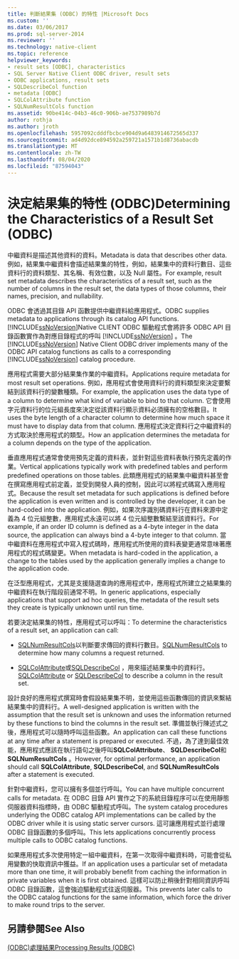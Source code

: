 ```yaml
---
title: 判斷結果集 (ODBC) 的特性 |Microsoft Docs
ms.custom: ''
ms.date: 03/06/2017
ms.prod: sql-server-2014
ms.reviewer: ''
ms.technology: native-client
ms.topic: reference
helpviewer_keywords:
- result sets [ODBC], characteristics
- SQL Server Native Client ODBC driver, result sets
- ODBC applications, result sets
- SQLDescribeCol function
- metadata [ODBC]
- SQLColAttribute function
- SQLNumResultCols function
ms.assetid: 90be414c-04b3-46c0-906b-ae7537989b7d
author: rothja
ms.author: jroth
ms.openlocfilehash: 5957092cdddfbcbce904d9a6483914672565d337
ms.sourcegitcommit: ad4d92dce894592a259721a1571b1d8736abacdb
ms.translationtype: MT
ms.contentlocale: zh-TW
ms.lasthandoff: 08/04/2020
ms.locfileid: "87594043"
---
```

# <a name="determining-the-characteristics-of-a-result-set-odbc"></a><span data-ttu-id="bb9d6-102">決定結果集的特性 (ODBC)</span><span class="sxs-lookup"><span data-stu-id="bb9d6-102">Determining the Characteristics of a Result Set (ODBC)</span></span>
  <span data-ttu-id="bb9d6-103">中繼資料是描述其他資料的資料。</span><span class="sxs-lookup"><span data-stu-id="bb9d6-103">Metadata is data that describes other data.</span></span> <span data-ttu-id="bb9d6-104">例如，結果集中繼資料會描述結果集的特性，例如，結果集中的資料行數目、這些資料行的資料類型、其名稱、有效位數，以及 Null 屬性。</span><span class="sxs-lookup"><span data-stu-id="bb9d6-104">For example, result set metadata describes the characteristics of a result set, such as the number of columns in the result set, the data types of those columns, their names, precision, and nullability.</span></span>  
  
 <span data-ttu-id="bb9d6-105">ODBC 會透過其目錄 API 函數提供中繼資料給應用程式。</span><span class="sxs-lookup"><span data-stu-id="bb9d6-105">ODBC supplies metadata to applications through its catalog API functions.</span></span> <span data-ttu-id="bb9d6-106">[!INCLUDE[ssNoVersion](../../includes/ssnoversion-md.md)]Native CLIENT ODBC 驅動程式會將許多 ODBC API 目錄函數實作為對應目錄程式的呼叫 [!INCLUDE[ssNoVersion](../../includes/ssnoversion-md.md)] 。</span><span class="sxs-lookup"><span data-stu-id="bb9d6-106">The [!INCLUDE[ssNoVersion](../../includes/ssnoversion-md.md)] Native Client ODBC driver implements many of the ODBC API catalog functions as calls to a corresponding [!INCLUDE[ssNoVersion](../../includes/ssnoversion-md.md)] catalog procedure.</span></span>  
  
 <span data-ttu-id="bb9d6-107">應用程式需要大部分結果集作業的中繼資料。</span><span class="sxs-lookup"><span data-stu-id="bb9d6-107">Applications require metadata for most result set operations.</span></span> <span data-ttu-id="bb9d6-108">例如，應用程式會使用資料行的資料類型來決定要繫結到該資料行的變數種類。</span><span class="sxs-lookup"><span data-stu-id="bb9d6-108">For example, the application uses the data type of a column to determine what kind of variable to bind to that column.</span></span> <span data-ttu-id="bb9d6-109">它會使用字元資料行的位元組長度來決定從該資料行顯示資料必須擁有的空格數目。</span><span class="sxs-lookup"><span data-stu-id="bb9d6-109">It uses the byte length of a character column to determine how much space it must have to display data from that column.</span></span> <span data-ttu-id="bb9d6-110">應用程式決定資料行之中繼資料的方式取決於應用程式的類型。</span><span class="sxs-lookup"><span data-stu-id="bb9d6-110">How an application determines the metadata for a column depends on the type of the application.</span></span>  
  
 <span data-ttu-id="bb9d6-111">垂直應用程式通常會使用預先定義的資料表，並針對這些資料表執行預先定義的作業。</span><span class="sxs-lookup"><span data-stu-id="bb9d6-111">Vertical applications typically work with predefined tables and perform predefined operations on those tables.</span></span> <span data-ttu-id="bb9d6-112">此類應用程式的結果集中繼資料甚至會在撰寫應用程式前定義，並受到開發人員的控制，因此可以將程式碼寫入應用程式。</span><span class="sxs-lookup"><span data-stu-id="bb9d6-112">Because the result set metadata for such applications is defined before the application is even written and is controlled by the developer, it can be hard-coded into the application.</span></span> <span data-ttu-id="bb9d6-113">例如，如果次序識別碼資料行在資料來源中定義為 4 位元組整數，應用程式永遠可以將 4 位元組整數繫結至該資料行。</span><span class="sxs-lookup"><span data-stu-id="bb9d6-113">For example, if an order ID column is defined as a 4-byte integer in the data source, the application can always bind a 4-byte integer to that column.</span></span> <span data-ttu-id="bb9d6-114">當中繼資料在應用程式中寫入程式碼時，應用程式所使用的資料表變更通常意味著應用程式的程式碼變更。</span><span class="sxs-lookup"><span data-stu-id="bb9d6-114">When metadata is hard-coded in the application, a change to the tables used by the application generally implies a change to the application code.</span></span>  
  
 <span data-ttu-id="bb9d6-115">在泛型應用程式，尤其是支援隨選查詢的應用程式中，應用程式所建立之結果集的中繼資料在執行階段前通常不明。</span><span class="sxs-lookup"><span data-stu-id="bb9d6-115">In generic applications, especially applications that support ad hoc queries, the metadata of the result sets they create is typically unknown until run time.</span></span>  
  
 <span data-ttu-id="bb9d6-116">若要決定結果集的特性，應用程式可以呼叫：</span><span class="sxs-lookup"><span data-stu-id="bb9d6-116">To determine the characteristics of a result set, an application can call:</span></span>  
  
-   <span data-ttu-id="bb9d6-117">[SQLNumResultCols](../native-client-odbc-api/sqlnumresultcols.md)以判斷要求傳回的資料行數目。</span><span class="sxs-lookup"><span data-stu-id="bb9d6-117">[SQLNumResultCols](../native-client-odbc-api/sqlnumresultcols.md) to determine how many columns a request returned.</span></span>  
  
-   <span data-ttu-id="bb9d6-118">[SQLColAttribute](../native-client-odbc-api/sqlcolattribute.md)或[SQLDescribeCol](../native-client-odbc-api/sqldescribecol.md) ，用來描述結果集中的資料行。</span><span class="sxs-lookup"><span data-stu-id="bb9d6-118">[SQLColAttribute](../native-client-odbc-api/sqlcolattribute.md) or [SQLDescribeCol](../native-client-odbc-api/sqldescribecol.md) to describe a column in the result set.</span></span>  
  
 <span data-ttu-id="bb9d6-119">設計良好的應用程式撰寫時會假設結果集不明，並使用這些函數傳回的資訊來繫結結果集中的資料行。</span><span class="sxs-lookup"><span data-stu-id="bb9d6-119">A well-designed application is written with the assumption that the result set is unknown and uses the information returned by these functions to bind the columns in the result set.</span></span> <span data-ttu-id="bb9d6-120">準備並執行陳述式之後，應用程式可以隨時呼叫這些函數。</span><span class="sxs-lookup"><span data-stu-id="bb9d6-120">An application can call these functions at any time after a statement is prepared or executed.</span></span> <span data-ttu-id="bb9d6-121">不過，為了達到最佳效能，應用程式應該在執行語句之後呼叫**SQLColAttribute**、 **SQLDescribeCol**和**SQLNumResultCols** 。</span><span class="sxs-lookup"><span data-stu-id="bb9d6-121">However, for optimal performance, an application should call **SQLColAttribute**, **SQLDescribeCol**, and **SQLNumResultCols** after a statement is executed.</span></span>  
  
 <span data-ttu-id="bb9d6-122">針對中繼資料，您可以擁有多個並行呼叫。</span><span class="sxs-lookup"><span data-stu-id="bb9d6-122">You can have multiple concurrent calls for metadata.</span></span> <span data-ttu-id="bb9d6-123">在 ODBC 目錄 API 實作之下的系統目錄程序可以在使用靜態伺服器資料指標時，由 ODBC 驅動程式呼叫。</span><span class="sxs-lookup"><span data-stu-id="bb9d6-123">The system catalog procedures underlying the ODBC catalog API implementations can be called by the ODBC driver while it is using static server cursors.</span></span> <span data-ttu-id="bb9d6-124">這可讓應用程式並行處理 ODBC 目錄函數的多個呼叫。</span><span class="sxs-lookup"><span data-stu-id="bb9d6-124">This lets applications concurrently process multiple calls to ODBC catalog functions.</span></span>  
  
 <span data-ttu-id="bb9d6-125">如果應用程式多次使用特定一組中繼資料，在第一次取得中繼資料時，可能會從私用變數的快取資訊中獲益。</span><span class="sxs-lookup"><span data-stu-id="bb9d6-125">If an application uses a particular set of metadata more than one time, it will probably benefit from caching the information in private variables when it is first obtained.</span></span> <span data-ttu-id="bb9d6-126">這樣可以防止稍後針對相同資訊呼叫 ODBC 目錄函數，這會強迫驅動程式往返伺服器。</span><span class="sxs-lookup"><span data-stu-id="bb9d6-126">This prevents later calls to the ODBC catalog functions for the same information, which force the driver to make round trips to the server.</span></span>  
  
## <a name="see-also"></a><span data-ttu-id="bb9d6-127">另請參閱</span><span class="sxs-lookup"><span data-stu-id="bb9d6-127">See Also</span></span>  
 [<span data-ttu-id="bb9d6-128">&#40;ODBC&#41;處理結果</span><span class="sxs-lookup"><span data-stu-id="bb9d6-128">Processing Results &#40;ODBC&#41;</span></span>](processing-results-odbc.md)  
  
  
